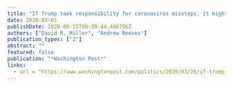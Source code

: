 ```yaml
---
title: "If Trump took responsibility for coronavirus missteps, it might actually help him"
date: 2020-03-01
publishDate: 2020-06-15T00:39:44.400756Z
authors: ["David R. Miller", "Andrew Reeves"]
publication_types: ["2"]
abstract: ""
featured: false
publication: "*Washington Post*"
links:
  - url = "https://www.washingtonpost.com/politics/2020/03/26/if-trump-took-responsibility-coronavirus-missteps-it-might-actually-help-him/"
---
```


